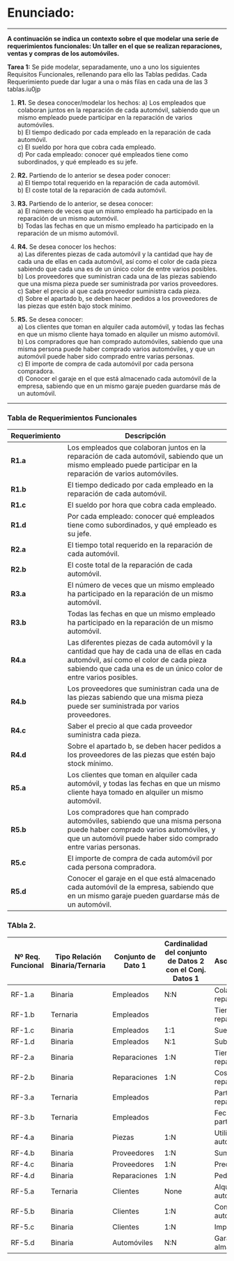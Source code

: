 # Enunciado:

---

**A continuación se indica un contexto sobre el que modelar una serie de requerimientos funcionales: Un taller en el que se realizan reparaciones, ventas y compras de los automóviles.**

**Tarea 1:** Se pide modelar, separadamente, uno a uno los siguientes Requisitos Funcionales, rellenando para ello las Tablas pedidas. Cada Requerimiento puede dar lugar a una o más filas en cada una de las 3 tablas.iu0jp
1. **R1.** Se desea conocer/modelar los hechos:
   a) Los empleados que colaboran juntos en la reparación de cada automóvil, sabiendo que un mismo empleado puede participar en la reparación de varios automóviles.  
   b) El tiempo dedicado por cada empleado en la reparación de cada automóvil.  
   c) El sueldo por hora que cobra cada empleado.  
   d) Por cada empleado: conocer qué empleados tiene como subordinados, y qué empleado es su jefe.

2. **R2.** Partiendo de lo anterior se desea poder conocer:  
   a) El tiempo total requerido en la reparación de cada automóvil.  
   b) El coste total de la reparación de cada automóvil.

3. **R3.** Partiendo de lo anterior, se desea conocer:  
   a) El número de veces que un mismo empleado ha participado en la reparación de un mismo automóvil.  
   b) Todas las fechas en que un mismo empleado ha participado en la reparación de un mismo automóvil.

4. **R4.** Se desea conocer los hechos:  
   a) Las diferentes piezas de cada automóvil y la cantidad que hay de cada una de ellas en cada automóvil, así como el color de cada pieza sabiendo que cada una es de un único color de entre varios posibles.  
   b) Los proveedores que suministran cada una de las piezas sabiendo que una misma pieza puede ser suministrada por varios proveedores.  
   c) Saber el precio al que cada proveedor suministra cada pieza.  
   d) Sobre el apartado b, se deben hacer pedidos a los proveedores de las piezas que estén bajo stock mínimo.

5. **R5.** Se desea conocer:  
   a) Los clientes que toman en alquiler cada automóvil, y todas las fechas en que un mismo cliente haya tomado en alquiler un mismo automóvil.  
   b) Los compradores que han comprado automóviles, sabiendo que una misma persona puede haber comprado varios automóviles, y que un automóvil puede haber sido comprado entre varias personas.  
   c) El importe de compra de cada automóvil por cada persona compradora.  
   d) Conocer el garaje en el que está almacenado cada automóvil de la empresa, sabiendo que en un mismo garaje pueden guardarse más de un automóvil.

--- 

### Tabla de Requerimientos Funcionales

| **Requerimiento** | **Descripción**                                                                                  |
|-------------------|--------------------------------------------------------------------------------------------------|
| **R1.a**          | Los empleados que colaboran juntos en la reparación de cada automóvil, sabiendo que un mismo empleado puede participar en la reparación de varios automóviles. |
| **R1.b**          | El tiempo dedicado por cada empleado en la reparación de cada automóvil.                         |
| **R1.c**          | El sueldo por hora que cobra cada empleado.                                                      |
| **R1.d**          | Por cada empleado: conocer qué empleados tiene como subordinados, y qué empleado es su jefe.     |
| **R2.a**          | El tiempo total requerido en la reparación de cada automóvil.                                     |
| **R2.b**          | El coste total de la reparación de cada automóvil.                                               |
| **R3.a**          | El número de veces que un mismo empleado ha participado en la reparación de un mismo automóvil.  |
| **R3.b**          | Todas las fechas en que un mismo empleado ha participado en la reparación de un mismo automóvil. |
| **R4.a**          | Las diferentes piezas de cada automóvil y la cantidad que hay de cada una de ellas en cada automóvil, así como el color de cada pieza sabiendo que cada una es de un único color de entre varios posibles. |
| **R4.b**          | Los proveedores que suministran cada una de las piezas sabiendo que una misma pieza puede ser suministrada por varios proveedores. |
| **R4.c**          | Saber el precio al que cada proveedor suministra cada pieza.                                     |
| **R4.d**          | Sobre el apartado b, se deben hacer pedidos a los proveedores de las piezas que estén bajo stock mínimo. |
| **R5.a**          | Los clientes que toman en alquiler cada automóvil, y todas las fechas en que un mismo cliente haya tomado en alquiler un mismo automóvil. |
| **R5.b**          | Los compradores que han comprado automóviles, sabiendo que una misma persona puede haber comprado varios automóviles, y que un automóvil puede haber sido comprado entre varias personas. |
| **R5.c**          | El importe de compra de cada automóvil por cada persona compradora.                              |
| **R5.d**          | Conocer el garaje en el que está almacenado cada automóvil de la empresa, sabiendo que en un mismo garaje pueden guardarse más de un automóvil. |

### TAbla 2.
| Nº Req. Funcional | Tipo Relación Binaria/Ternaria | Conjunto de Dato 1 | Cardinalidad del conjunto de Datos 2 con el Conj. Datos 1 | Asociación/Relación         | Cardinalidad del conjunto de Datos 1 con el Conj. Datos 2 | Conjunto de Dato 2 | Conjunto de Dato 3 |
|--------------------|--------------------------------|---------------------|-----------------------------------------------------------|-----------------------------|-----------------------------------------------------------|---------------------|--------------------|
| RF-1.a             | Binaria                       | Empleados           | N:N    | Colaboran en reparaciones   | N:N | Reparaciones        |                |
| RF-1.b             | Ternaria                      | Empleados           |        | Tiempo dedicado a reparaciones |      | Reparaciones        | Automóviles    |
| RF-1.c             | Binaria                       | Empleados           | 1:1    | Sueldo por hora             | 1:1     | Sueldo              |                |
| RF-1.d             | Binaria                       | Empleados           | N:1    | Subordinado-Jefe            | 1:N     | Empleados           |                |
| RF-2.a             | Binaria                       | Reparaciones        | 1:N    | Tiempo total de reparación  | N:1     | Automóviles         |                |
| RF-2.b             | Binaria                       | Reparaciones        | 1:N    | Coste total de reparación   | N:1     | Automóviles         |                |
| RF-3.a             | Ternaria                      | Empleados           |        | Participan en reparaciones  |         | Reparaciones        | Automóviles    |
| RF-3.b             | Ternaria                      | Empleados           |        | Fechas de participación     |         | Reparaciones        | Fechas         |
| RF-4.a             | Binaria                       | Piezas              | 1:N    | Utiliza piezas en automóviles | 1:1     | Automóviles       |                |
| RF-4.b             | Binaria                       | Proveedores         | 1:N    | Suministran piezas          | N:1     | Piezas              |                |
| RF-4.c             | Binaria                       | Proveedores         | 1:N    | Precio por pieza            | N:1     | Piezas              |                |
| RF-4.d             | Binaria                       | Reparaciones        | 1:N    | Pedidos automáticos         | N:1     | Proveedores         |                |
| RF-5.a             | Ternaria                      | Clientes            | None   | Alquiler de automóviles     | None    | Automóviles         | Fechas         |
| RF-5.b             | Binaria                       | Clientes            | 1:N    | Compra de automóviles       | N:1     | Automóviles         |                |
| RF-5.c             | Binaria                       | Clientes            | 1:N    | Importe de compra           | N:1     | Automóviles         |                |
| RF-5.d             | Binaria                       | Automóviles         | N:N    | Garaje de almacenamiento    | N:N     | Garajes             |                |




